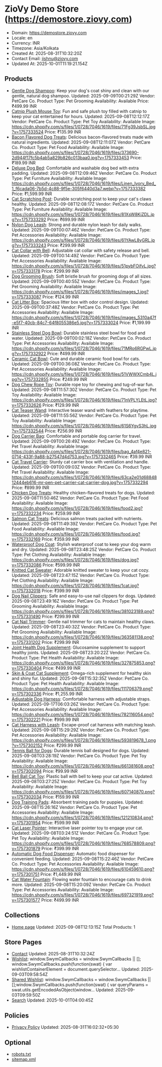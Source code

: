 # ZioVy Demo Store (https://demostore.ziovy.com)

- Domain: https://demostore.ziovy.com
- Locale: en
- Currency: INR
- Timezone: Asia/Kolkata
- Created At: 2025-08-31T10:32:20Z
- Contact Email: jishnu@ziovy.com
- Updated At: 2025-10-01T11:19:21.154Z

## Products

- [Gentle Dog Shampoo](https://demostore.ziovy.com/products/dog-shampoo): Keep your dog's coat shiny and clean with our gentle, natural dog shampoo.
  Updated: 2025-09-09T00:21:29Z
  Vendor: PetCare Co.
  Product Type: Pet Grooming
  Availability: Available
  Price: ₹499.99 INR
- [Catnip Plush Mouse Toy](https://demostore.ziovy.com/products/cat-toy-mouse): Fun and safe plush toy filled with catnip to keep your cat entertained for hours.
  Updated: 2025-09-08T12:12:17Z
  Vendor: PetCare Co.
  Product Type: Pet Toy
  Availability: Available
  Image: https://cdn.shopify.com/s/files/1/0728/7046/1619/files/71Fg39JsbSL.jpg?v=1757333524
  Price: ₹135.99 INR
- [Bacon Flavored Dog Treats](https://demostore.ziovy.com/products/dog-treats-bacon): Delicious bacon-flavored treats made with natural ingredients.
  Updated: 2025-09-08T12:11:07Z
  Vendor: PetCare Co.
  Product Type: Pet Food
  Availability: Available
  Image: https://cdn.shopify.com/s/files/1/0728/7046/1619/files/373690-2d944f17fc5b4ab5a829b826c013baa0.jpg?v=1757333453
  Price: ₹189.99 INR
- [Deluxe Dog Bed](https://demostore.ziovy.com/products/dog-bed-deluxe): Comfortable and washable dog bed with extra padding.
  Updated: 2025-09-08T12:09:46Z
  Vendor: PetCare Co.
  Product Type: Pet Furniture
  Availability: Available
  Image: https://cdn.shopify.com/s/files/1/0728/7046/1619/files/Linen_Ivory_Bed_1_f6cada06-7b5d-4c88-9f5e-305f6440d3a7.webp?v=1757333382
  Price: ₹1,599.99 INR
- [Cat Scratching Post](https://demostore.ziovy.com/products/cat-scratching-post): Durable scratching post to keep your cat's claws healthy.
  Updated: 2025-09-08T12:08:17Z
  Vendor: PetCare Co.
  Product Type: Pet Furniture
  Availability: Available
  Image: https://cdn.shopify.com/s/files/1/0728/7046/1619/files/81XsW8KiZDL.jpg?v=1757333292
  Price: ₹699.99 INR
- [Nylon Dog Leash](https://demostore.ziovy.com/products/dog-leash-nylon): Strong and durable nylon leash for daily walks.
  Updated: 2025-09-09T00:07:46Z
  Vendor: PetCare Co.
  Product Type: Pet Accessories
  Availability: Available
  Image: https://cdn.shopify.com/s/files/1/0728/7046/1619/files/61YAwL8yGRL.jpg?v=1757333243
  Price: ₹299.99 INR
- [Cat Collar with Bell](https://demostore.ziovy.com/products/cat-collar-bell): Adjustable cat collar with safety release and bell.
  Updated: 2025-09-09T00:14:49Z
  Vendor: PetCare Co.
  Product Type: Pet Accessories
  Availability: Available
  Image: https://cdn.shopify.com/s/files/1/0728/7046/1619/files/51pybFOifvL.jpg?v=1757333178
  Price: ₹299.99 INR
- [Dog Grooming Brush](https://demostore.ziovy.com/products/dog-brush): Soft bristle brush for grooming dogs of all sizes.
  Updated: 2025-09-09T00:40:55Z
  Vendor: PetCare Co.
  Product Type: Pet Grooming
  Availability: Available
  Image: https://cdn.shopify.com/s/files/1/0728/7046/1619/files/images_1.jpg?v=1757333087
  Price: ₹124.99 INR
- [Cat Litter Box](https://demostore.ziovy.com/products/cat-litter-box): Spacious litter box with odor control design.
  Updated: 2025-09-09T00:37:48Z
  Vendor: PetCare Co.
  Product Type: Pet Accessories
  Availability: Available
  Image: https://cdn.shopify.com/s/files/1/0728/7046/1619/files/images_5310a47f-e5f7-40cb-84c7-64f8055386e5.jpg?v=1757333024
  Price: ₹1,199.99 INR
- [Stainless Steel Dog Bowl](https://demostore.ziovy.com/products/dog-bowl-stainless): Durable stainless steel bowl for food and water.
  Updated: 2025-09-09T00:02:18Z
  Vendor: PetCare Co.
  Product Type: Pet Accessories
  Availability: Available
  Image: https://cdn.shopify.com/s/files/1/0728/7046/1619/files/71MRo6RGPwL.jpg?v=1757332922
  Price: ₹499.99 INR
- [Ceramic Cat Bowl](https://demostore.ziovy.com/products/cat-bowl-ceramic): Cute and durable ceramic food bowl for cats.
  Updated: 2025-09-09T00:36:08Z
  Vendor: PetCare Co.
  Product Type: Pet Accessories
  Availability: Available
  Image: https://cdn.shopify.com/s/files/1/0728/7046/1619/files/51VWWXCmb4L.jpg?v=1757332855
  Price: ₹249.99 INR
- [Dog Chew Rope Toy](https://demostore.ziovy.com/products/dog-chew-rope): Durable rope toy for chewing and tug-of-war fun.
  Updated: 2025-09-08T11:57:30Z
  Vendor: PetCare Co.
  Product Type: Pet Toy
  Availability: Available
  Image: https://cdn.shopify.com/s/files/1/0728/7046/1619/files/71nVPLYLEtL.jpg?v=1757332626
  Price: ₹129.99 INR
- [Cat Teaser Wand](https://demostore.ziovy.com/products/cat-teaser-wand): Interactive teaser wand with feathers for playtime.
  Updated: 2025-09-08T11:55:56Z
  Vendor: PetCare Co.
  Product Type: Pet Toy
  Availability: Available
  Image: https://cdn.shopify.com/s/files/1/0728/7046/1619/files/61S6YgvS3hL.jpg?v=1757332544
  Price: ₹256.99 INR
- [Dog Carrier Bag](https://demostore.ziovy.com/products/dog-carrier-bag): Comfortable and portable dog carrier for travel.
  Updated: 2025-09-09T00:26:49Z
  Vendor: PetCare Co.
  Product Type: Pet Travel
  Availability: Available
  Image: https://cdn.shopify.com/s/files/1/0728/7046/1619/files/bag_4af4e821-0714-433f-9a88-b27547d4d753.jpg?v=1757332465
  Price: ₹39.99 INR
- [Cat Travel Carrier](https://demostore.ziovy.com/products/cat-carrier-box): Sturdy cat carrier box with ventilation and handle.
  Updated: 2025-09-09T00:09:03Z
  Vendor: PetCare Co.
  Product Type: Pet Travel
  Availability: Available
  Image: https://cdn.shopify.com/s/files/1/0728/7046/1619/files/63ca2e01d6884812444eb616-mr-pen-pet-carrier-cat-carrier-dog.jpg?v=1757332294
  Price: ₹899.99 INR
- [Chicken Dog Treats](https://demostore.ziovy.com/products/dog-treats-chicken): Healthy chicken-flavored treats for dogs.
  Updated: 2025-09-08T11:50:46Z
  Vendor: PetCare Co.
  Product Type: Pet Food
  Availability: Available
  Image: https://cdn.shopify.com/s/files/1/0728/7046/1619/files/food2.jpg?v=1757332234
  Price: ₹259.99 INR
- [Salmon Cat Treats](https://demostore.ziovy.com/products/cat-treats-salmon): Delicious salmon treats packed with nutrients.
  Updated: 2025-09-08T11:49:39Z
  Vendor: PetCare Co.
  Product Type: Pet Food
  Availability: Available
  Image: https://cdn.shopify.com/s/files/1/0728/7046/1619/files/food.jpg?v=1757332169
  Price: ₹359.99 INR
- [Waterproof Dog Coat](https://demostore.ziovy.com/products/dog-coat-waterproof): Stylish waterproof coat to keep your dog warm and dry.
  Updated: 2025-09-08T23:48:25Z
  Vendor: PetCare Co.
  Product Type: Pet Clothing
  Availability: Available
  Image: https://cdn.shopify.com/s/files/1/0728/7046/1619/files/dog.jpg?v=1757332086
  Price: ₹599.99 INR
- [Knitted Cat Sweater](https://demostore.ziovy.com/products/cat-sweater-knit): Adorable knitted sweater to keep your cat cozy.
  Updated: 2025-09-08T23:47:15Z
  Vendor: PetCare Co.
  Product Type: Pet Clothing
  Availability: Available
  Image: https://cdn.shopify.com/s/files/1/0728/7046/1619/files/1cat.jpg?v=1757332018
  Price: ₹399.99 INR
- [Dog Nail Clippers](https://demostore.ziovy.com/products/dog-nail-clippers): Safe and easy-to-use nail clippers for dogs.
  Updated: 2025-09-08T23:49:16Z
  Vendor: PetCare Co.
  Product Type: Pet Grooming
  Availability: Available
  Image: https://cdn.shopify.com/s/files/1/0728/7046/1619/files/381023189.png?v=1757331490
  Price: ₹299.99 INR
- [Cat Nail Trimmer](https://demostore.ziovy.com/products/cat-nail-trimmer): Gentle nail trimmer for cats to maintain healthy claws.
  Updated: 2025-09-08T23:40:32Z
  Vendor: PetCare Co.
  Product Type: Pet Grooming
  Availability: Available
  Image: https://cdn.shopify.com/s/files/1/0728/7046/1619/files/363581138.png?v=1757331202
  Price: ₹299.99 INR
- [Joint Health Dog Supplement](https://demostore.ziovy.com/products/dog-supplement-joints): Glucosamine supplement to support healthy joints.
  Updated: 2025-09-08T23:20:22Z
  Vendor: PetCare Co.
  Product Type: Pet Health
  Availability: Available
  Image: https://cdn.shopify.com/s/files/1/0728/7046/1619/files/327875853.png?v=1757330404
  Price: ₹499.99 INR
- [Skin & Coat Cat Supplement](https://demostore.ziovy.com/products/cat-supplement-skin): Omega-rich supplement for healthy skin and shiny fur.
  Updated: 2025-09-08T15:32:35Z
  Vendor: PetCare Co.
  Product Type: Pet Health
  Availability: Available
  Image: https://cdn.shopify.com/s/files/1/0728/7046/1619/files/111706379.png?v=1757302336
  Price: ₹1,255.99 INR
- [Adjustable Dog Harness](https://demostore.ziovy.com/products/dog-harness-adjustable): Comfortable harness with adjustable straps.
  Updated: 2025-09-17T06:03:26Z
  Vendor: PetCare Co.
  Product Type: Pet Accessories
  Availability: Available
  Image: https://cdn.shopify.com/s/files/1/0728/7046/1619/files/782116054.png?v=1757302221
  Price: ₹999.99 INR
- [Cat Harness with Leash](https://demostore.ziovy.com/products/cat-harness-leash): Escape-proof cat harness with matching leash.
  Updated: 2025-09-08T15:29:29Z
  Vendor: PetCare Co.
  Product Type: Pet Accessories
  Availability: Available
  Image: https://cdn.shopify.com/s/files/1/0728/7046/1619/files/593819678_1.png?v=1757302152
  Price: ₹299.99 INR
- [Tennis Ball for Dogs](https://demostore.ziovy.com/products/dog-ball-tennis): Durable tennis ball designed for dogs.
  Updated: 2025-09-08T03:28:19Z
  Vendor: PetCare Co.
  Product Type: Pet Toy
  Availability: Available
  Image: https://cdn.shopify.com/s/files/1/0728/7046/1619/files/661381608.png?v=1757302094
  Price: ₹99.99 INR
- [Bell Ball Cat Toy](https://demostore.ziovy.com/products/cat-ball-bell): Plastic ball with bell to keep your cat active.
  Updated: 2025-09-08T03:27:25Z
  Vendor: PetCare Co.
  Product Type: Pet Toy
  Availability: Available
  Image: https://cdn.shopify.com/s/files/1/0728/7046/1619/files/607140870.png?v=1757302034
  Price: ₹159.99 INR
- [Dog Training Pads](https://demostore.ziovy.com/products/dog-training-pads): Absorbent training pads for puppies.
  Updated: 2025-09-08T15:26:16Z
  Vendor: PetCare Co.
  Product Type: Pet Accessories
  Availability: Available
  Image: https://cdn.shopify.com/s/files/1/0728/7046/1619/files/121210834.png?v=1757301954
  Price: ₹599.99 INR
- [Cat Laser Pointer](https://demostore.ziovy.com/products/cat-laser-pointer): Interactive laser pointer toy to engage your cat.
  Updated: 2025-09-08T03:24:51Z
  Vendor: PetCare Co.
  Product Type: Pet Toy
  Availability: Available
  Image: https://cdn.shopify.com/s/files/1/0728/7046/1619/files/768578809.png?v=1757301879
  Price: ₹399.99 INR
- [Automatic Dog Food Dispenser](https://demostore.ziovy.com/products/dog-food-bowl-auto): Automatic food dispenser for convenient feeding.
  Updated: 2025-09-08T15:22:46Z
  Vendor: PetCare Co.
  Product Type: Pet Accessories
  Availability: Available
  Image: https://cdn.shopify.com/s/files/1/0728/7046/1619/files/610459610.png?v=1757301751
  Price: ₹1,449.99 INR
- [Cat Water Fountain](https://demostore.ziovy.com/products/cat-water-fountain): Flowing water fountain to encourage cats to drink more.
  Updated: 2025-09-08T15:20:09Z
  Vendor: PetCare Co.
  Product Type: Pet Accessories
  Availability: Available
  Image: https://cdn.shopify.com/s/files/1/0728/7046/1619/files/697321919.png?v=1757301577
  Price: ₹499.99 INR

## Collections

- [Home page](https://demostore.ziovy.com/collections/frontpage)
  Updated: 2025-09-08T12:13:15Z
  Total Products: 1

## Store Pages

- [Contact](https://demostore.ziovy.com/pages/contact)
  Updated: 2025-08-31T10:32:24Z
- [Wishlist](https://demostore.ziovy.com/pages/swym-wishlist): window.SwymCallbacks = window.SwymCallbacks || []; window.SwymCallbacks.push(function(swat) { var wishlistContainerElement = document.querySelector...
  Updated: 2025-09-03T09:58:54Z
- [Shared Wishlist](https://demostore.ziovy.com/pages/swym-share-wishlist): window.SwymCallbacks = window.SwymCallbacks || [];window.SwymCallbacks.push(function(swat) { var queryParams = swat.utils.getEncodedAsObject(window...
  Updated: 2025-09-03T09:59:50Z
- [Search](https://demostore.ziovy.com/pages/search)
  Updated: 2025-10-01T04:00:45Z

## Policies

- [Privacy Policy](https://demostore.ziovy.com/policies/privacy-policy)
  Updated: 2025-08-31T16:02:32+05:30

## Optional

- [robots.txt](https://demostore.ziovy.com/robots.txt)
- [sitemap.xml](https://demostore.ziovy.com/sitemap.xml)
